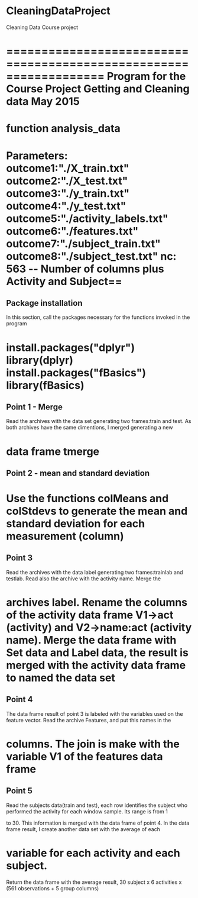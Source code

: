 # CleaningDataProject
Cleaning Data Course project

==================================================================
Program for the Course Project Getting and Cleaning data
May 2015
==================================================================
function analysis_data 
==================================================================
Parameters:
outcome1:"./X_train.txt"
outcome2:"./X_test.txt"
outcome3:"./y_train.txt"
outcome4:"./y_test.txt"
outcome5:"./activity_labels.txt"
outcome6:"./features.txt"
outcome7:"./subject_train.txt"
outcome8:"./subject_test.txt"
nc: 563 -- Number of columns plus Activity and Subject==
================================================================
## Package installation

In this section, call the packages necessary for the functions invoked in the program

install.packages("dplyr")
library(dplyr)
install.packages("fBasics")
library(fBasics)
==================================================================
## Point 1 - Merge

Read the archives with the data set generating two frames:train and test. As both archives have the same dimentions, I merged generating a new 

data frame tmerge
==================================================================
## Point 2 - mean and standard deviation

Use the functions colMeans and colStdevs to generate the mean and standard deviation for each measurement (column)
==================================================================
## Point 3

Read the archives with the data label generating two frames:trainlab and testlab. Read also the archive with the activity name. Merge the 

archives label. Rename the columns of the activity data frame V1->act (activity) and V2->name:act (activity name).
Merge the data frame with Set data and Label data, the result is merged with the activity data frame to named the data set
==================================================================
## Point 4
The data frame result of point 3 is labeled with the variables used on the feature vector. Read the archive Features, and put this names in the 

columns. The join is make with the variable V1 of the features data frame
=================================================================
## Point 5
Read the subjects data(train and test), each row identifies the subject who performed the activity for each window sample. Its range is from 1 

to 30. This information is merged with the data frame of point 4. In the data frame result, I create another data set with the average of each 

variable for each activity and each subject.
==================================================================
Return the data frame with the average result, 30 subject x 6 activities x (561 observations + 5 group columns)
